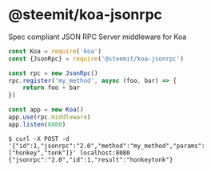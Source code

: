 
@steemit/koa-jsonrpc
====================

Spec compliant JSON RPC Server middleware for Koa


```javascript
const Koa = require('koa')
const {JsonRpc} = require('@steemit/koa-jsonrpc')

const rpc = new JsonRpc()
rpc.register('my_method', async (foo, bar) => {
    return foo + bar
})

const app = new Koa()
app.use(rpc.middleware)
app.listen(8080)

```

```
$ curl -X POST -d '{"id":1,"jsonrpc":"2.0","method":"my_method","params":["honkey","tonk"]}' localhost:8080
{"jsonrpc":"2.0","id":1,"result":"honkeytonk"}
```
